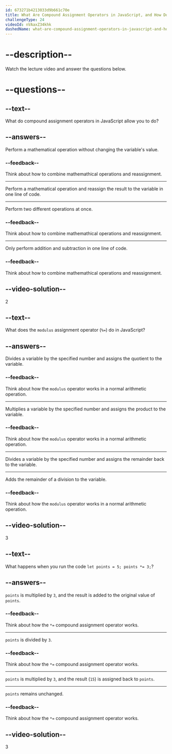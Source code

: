 ```yaml
---
id: 673271b4213033d9b661c70e
title: What Are Compound Assignment Operators in JavaScript, and How Do They Work?
challengeType: 24
videoId: nVAaxZ34khk
dashedName: what-are-compound-assignment-operators-in-javascript-and-how-do-they-work
---
```


# --description--

Watch the lecture video and answer the questions below.

# --questions--

## --text--

What do compound assignment operators in JavaScript allow you to do?

## --answers--

Perform a mathematical operation without changing the variable's value.

### --feedback--

Think about how to combine mathemathical operations and reassignment.

---

Perform a mathematical operation and reassign the result to the variable in one line of code.

---

Perform two different operations at once.

### --feedback--

Think about how to combine mathemathical operations and reassignment.

---

Only perform addition and subtraction in one line of code.

### --feedback--

Think about how to combine mathemathical operations and reassignment.

## --video-solution--

2

## --text--

What does the `modulus` assignment operator (`%=`) do in JavaScript?

## --answers--

Divides a variable by the specified number and assigns the quotient to the variable.

### --feedback--

Think about how the `modulus` operator works in a normal arithmetic operation.

---

Multiplies a variable by the specified number and assigns the product to the variable.

### --feedback--

Think about how the `modulus` operator works in a normal arithmetic operation.

---

Divides a variable by the specified number and assigns the remainder back to the variable.

---

Adds the remainder of a division to the variable.

### --feedback--

Think about how the `modulus` operator works in a normal arithmetic operation.

## --video-solution--

3

## --text--

What happens when you run the code `let points = 5; points *= 3;`?

## --answers--

`points` is multiplied by `3`, and the result is added to the original value of `points`.

### --feedback--

Think about how the `*=` compound assignment operator works.

---

`points` is divided by `3`.

### --feedback--

Think about how the `*=` compound assignment operator works.

---

`points` is multiplied by `3`, and the result (`15`) is assigned back to `points`.

---

`points` remains unchanged.

### --feedback--

Think about how the `*=` compound assignment operator works.

## --video-solution--

3
